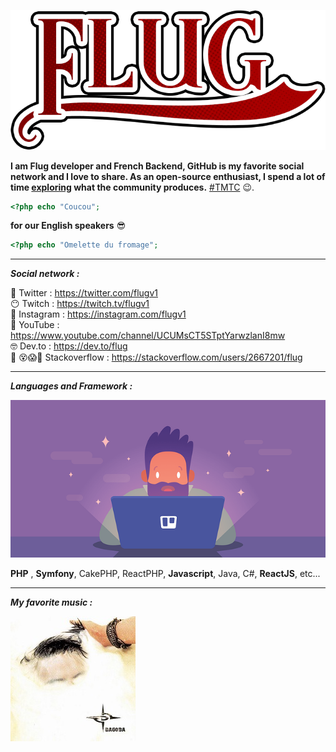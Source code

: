 

![flug it's me](images/flug.png)

**I am Flug developer and French Backend, GitHub is my favorite social network and I love to share. As an open-source enthusiast, I spend a lot of time [exploring](https://github.com/explore) what the community produces.**  [#TMTC](https://fr.wiktionary.org/wiki/TMTC) 😉.  

```php
<?php echo "Coucou"; 
```

**for our English speakers** 😎

```php
<?php echo "Omelette du fromage"; 
```

------

***Social network :*** 

🐣					  Twitter   	 :  https://twitter.com/flugv1  
	😶				 Twitch        :  https://twitch.tv/flugv1  
		💩			 Instagram  :  https://instagram.com/flugv1  
			🤬		 YouTube    :  https://www.youtube.com/channel/UCUMsCT5STptYarwzlanI8mw  
			    🤓 	Dev.to        :  https://dev.to/flug  
🤯 😵😱🥵	 Stackoverflow : https://stackoverflow.com/users/2667201/flug  

------

***Languages and Framework :*** 



![nia nia nia](images/illustration.png)

**PHP** , **Symfony**,  CakePHP,  ReactPHP,  **Javascript**,  Java,  C#,  **ReactJS**, etc...

------

***My favorite music :***  

![Dagoba](images/covers/4f1d89b68ecf08baee53e26de1416ff5.jpg)







